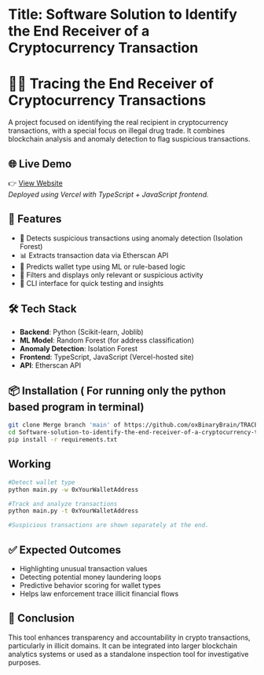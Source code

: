 # Title: Software Solution to Identify the End Receiver of a Cryptocurrency Transaction



# 🕵️‍♂️ Tracing the End Receiver of Cryptocurrency Transactions

A project focused on identifying the real recipient in cryptocurrency transactions, with a special focus on illegal drug trade. It combines blockchain analysis and anomaly detection to flag suspicious transactions.

## 🌐 Live Demo

👉 [View Website](https://your-vercel-project-url.vercel.app)  
_Deployed using Vercel with TypeScript + JavaScript frontend._

## 🚀 Features

- 🔎 Detects suspicious transactions using anomaly detection (Isolation Forest)
- 📊 Extracts transaction data via Etherscan API
- 🧠 Predicts wallet type using ML or rule-based logic
- 🧹 Filters and displays only relevant or suspicious activity
- 🧪 CLI interface for quick testing and insights

## 🛠️ Tech Stack

- **Backend**: Python (Scikit-learn, Joblib)
- **ML Model**: Random Forest (for address classification)
- **Anomaly Detection**: Isolation Forest
- **Frontend**: TypeScript, JavaScript (Vercel-hosted site)
- **API**: Etherscan API

## 📦 Installation ( For running only the python based program in terminal)

```bash
git clone Merge branch 'main' of https://github.com/oxBinaryBrain/TRACE
cd Software-solution-to-identify-the-end-receiver-of-a-cryptocurrency-transaction
pip install -r requirements.txt
```


## Working

```bash
#Detect wallet type
python main.py -w 0xYourWalletAddress

#Track and analyze transactions
python main.py -t 0xYourWalletAddress

#Suspicious transactions are shown separately at the end.
```
## ✅ Expected Outcomes

- Highlighting unusual transaction values  
- Detecting potential money laundering loops  
- Predictive behavior scoring for wallet types  
- Helps law enforcement trace illicit financial flows

## 📌 Conclusion
This tool enhances transparency and accountability in crypto transactions, particularly in illicit domains. It can be integrated into larger blockchain analytics systems or used as a standalone inspection tool for investigative purposes.
